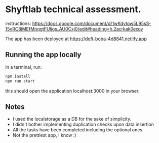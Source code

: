 # Shyftlab technical assessment.

instructions: https://docs.google.com/document/d/1wKdytow5L95sS-15vRC8iMEfMnqgtFUljgs_AU0Cxj0/edit#heading=h.2acrkak0exov

The app has been deployed at https://deft-boba-4d8841.netlify.app

## Running the app locally
In a terminal, run:
```bash
npm install
npm run start
```

this should open the application localhost:3000 in your browser.

## Notes

- I used the localstorage as a DB for the sake of simplicity.
- I didn't bother implementing duplication checks upon data insertion
- All the tasks have been completed including the optional ones
- Not the prettiest app, I know :)